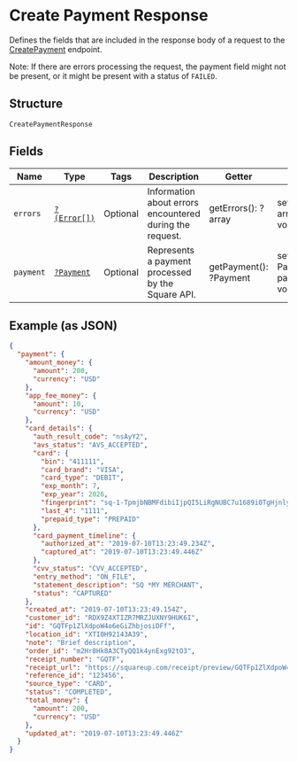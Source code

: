 
# Create Payment Response

Defines the fields that are included in the response body of
a request to the [CreatePayment](#endpoint-payments-createpayment) endpoint.

Note: If there are errors processing the request, the payment field might not be
present, or it might be present with a status of `FAILED`.

## Structure

`CreatePaymentResponse`

## Fields

| Name | Type | Tags | Description | Getter | Setter |
|  --- | --- | --- | --- | --- | --- |
| `errors` | [`?(Error[])`](/doc/models/error.md) | Optional | Information about errors encountered during the request. | getErrors(): ?array | setErrors(?array errors): void |
| `payment` | [`?Payment`](/doc/models/payment.md) | Optional | Represents a payment processed by the Square API. | getPayment(): ?Payment | setPayment(?Payment payment): void |

## Example (as JSON)

```json
{
  "payment": {
    "amount_money": {
      "amount": 200,
      "currency": "USD"
    },
    "app_fee_money": {
      "amount": 10,
      "currency": "USD"
    },
    "card_details": {
      "auth_result_code": "nsAyY2",
      "avs_status": "AVS_ACCEPTED",
      "card": {
        "bin": "411111",
        "card_brand": "VISA",
        "card_type": "DEBIT",
        "exp_month": 7,
        "exp_year": 2026,
        "fingerprint": "sq-1-TpmjbNBMFdibiIjpQI5LiRgNUBC7u1689i0TgHjnlyHEWYB7tnn-K4QbW4ttvtaqXw",
        "last_4": "1111",
        "prepaid_type": "PREPAID"
      },
      "card_payment_timeline": {
        "authorized_at": "2019-07-10T13:23:49.234Z",
        "captured_at": "2019-07-10T13:23:49.446Z"
      },
      "cvv_status": "CVV_ACCEPTED",
      "entry_method": "ON_FILE",
      "statement_description": "SQ *MY MERCHANT",
      "status": "CAPTURED"
    },
    "created_at": "2019-07-10T13:23:49.154Z",
    "customer_id": "RDX9Z4XTIZR7MRZJUXNY9HUK6I",
    "id": "GQTFp1ZlXdpoW4o6eGiZhbjosiDFf",
    "location_id": "XTI0H92143A39",
    "note": "Brief description",
    "order_id": "m2Hr8Hk8A3CTyQQ1k4ynExg92tO3",
    "receipt_number": "GQTF",
    "receipt_url": "https://squareup.com/receipt/preview/GQTFp1ZlXdpoW4o6eGiZhbjosiDFf",
    "reference_id": "123456",
    "source_type": "CARD",
    "status": "COMPLETED",
    "total_money": {
      "amount": 200,
      "currency": "USD"
    },
    "updated_at": "2019-07-10T13:23:49.446Z"
  }
}
```


